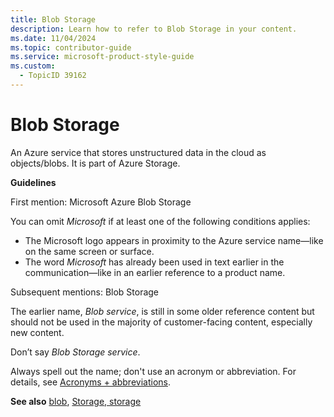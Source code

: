 ```yaml
---
title: Blob Storage
description: Learn how to refer to Blob Storage in your content.
ms.date: 11/04/2024
ms.topic: contributor-guide
ms.service: microsoft-product-style-guide
ms.custom:
  - TopicID 39162
---
```



# Blob Storage

An Azure service that stores unstructured data in the cloud as objects/blobs. It is part of Azure Storage.  

**Guidelines**

First mention: Microsoft Azure Blob Storage

You can omit *Microsoft* if at least one of the following conditions applies:

- The Microsoft logo appears in proximity to the Azure service name—like on the same screen or surface.
- The word *Microsoft* has already been used in text earlier in the communication—like in an earlier reference to a product name.

Subsequent mentions: Blob Storage

The earlier name, *Blob service*, is still in some older reference content but should not be used in the majority of customer-facing content, especially new content.

Don’t say *Blob Storage service*.

Always spell out the name; don't use an acronym or abbreviation. For details, see [Acronyms + abbreviations](~\acronyms-and-abbreviations.md).

**See also** [blob](~\a_z_names_terms\b\blob.md), [Storage, storage](~\a_z_names_terms\s\storage-storage.md)


